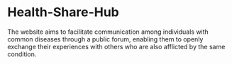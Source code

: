 # Health-Share-Hub
The website aims to facilitate communication among individuals with common diseases through a public forum, enabling them to openly exchange their experiences with others who are also afflicted by the same condition.
